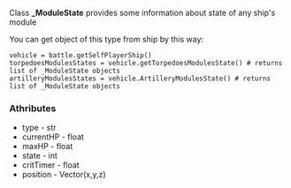 Class **_ModuleState** provides some information about state of any ship's module

You can get object of this type from ship by this way:

    vehicle = battle.getSelfPlayerShip()
    torpedoesModulesStates = vehicle.getTorpedoesModulesState() # returns list of _ModuleState objects
    artilleryModulesStates = vehicle.ArtilleryModulesState() # returns list of _ModuleState objects

### Athributes

- type - str
- currentHP - float
- maxHP - float
- state - int
- critTimer - float
- position - Vector(x,y,z)
